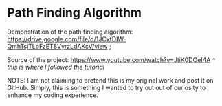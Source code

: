 # Path Finding Algorithm
Demonstration of the path finding algorithm: https://drive.google.com/file/d/1JCxfDIW-QmhTsjTLoFzET8VyrzLdAKcV/view ; 

Source of the project: https://www.youtube.com/watch?v=JtiK0DOeI4A
*^ this is where I followed the tutorial* 

NOTE: I am not claiming to pretend this is my original work and post it on GitHub. Simply, this is something I wanted to try out out of curiosity to enhance my coding experience. 
